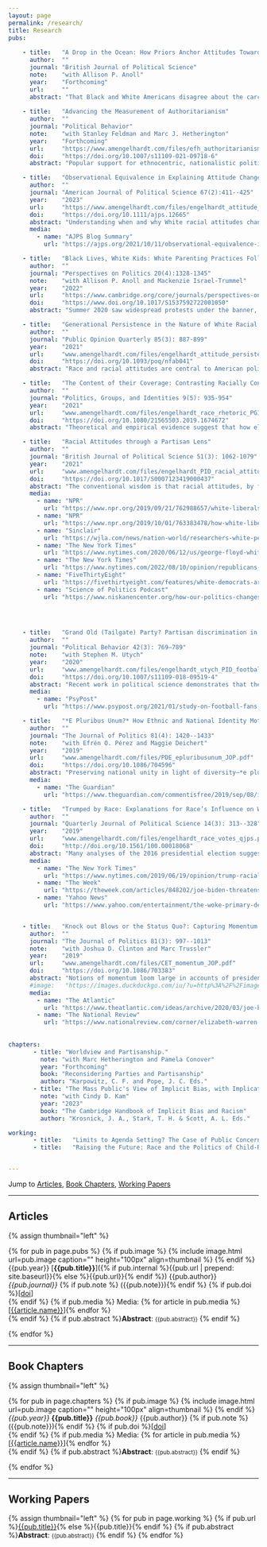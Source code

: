 ```yaml
---
layout: page
permalink: /research/
title: Research
pubs:
    
    - title:   "A Drop in the Ocean: How Priors Anchor Attitudes Toward the American Carceral State"
      author:  ""
      journal: "British Journal of Political Science"
      note:    "with Allison P. Anoll"
      year:    "Forthcoming"
      url:     ""
      abstract: "That Black and White Americans disagree about the carceral state is well established; why this is the case is much less clear. Drawing on group hierarchy theory and the state’s role in perpetuating group subordination/domination, we theorize that differences in socialization and contact during emergent adulthood produce divergent priors for racial groups and gender subgroups within race. These different starting points shape how people integrate new information from recent contact into their belief systems. Using a survey of over 11,000 respondents, we find that instead of all groups integrating information the same way, recent direct contact contributes most to negative attitudes among groups whose contact with government agents is least negatively valanced. While interactions with the American carceral state divide opinions considerably among White Americans and women, adulthood contact for Black Americans, especially Black men, appears but “a drop in the ocean” of political life."
      
    - title:   "Advancing the Measurement of Authoritarianism"
      author:  ""
      journal: "Political Behavior"
      note:    "with Stanley Feldman and Marc J. Hetherington"
      year:    "Forthcoming"
      url:     "https://www.amengelhardt.com/files/efh_authoritarianism_measurement.pdf"
      doi:     "https://doi.org/10.1007/s11109-021-09718-6"
      abstract: "Popular support for ethnocentric, nationalistic politicians, parties, and policies around the world has renewed interest in authoritarianism. Measured by people’s preferences for certain desirable qualities in children, scholars have identified relationships between it and support for right wing populist parties and the ideas they champion. But despite authoritarianism’s unique ability to explain present political dynamics, scholars have devoted too little attention to this operationalization’s measurement properties. We address these and other issues here. We demonstrate that 1) the childrearing measure taps authoritarianism, 2) it is exogenous to a wide range of political attitudes, 3) its temporal stability is consistent with its conceptualization as a personality adaptation and 4) adding new items to the existing set improves our ability to measure authoritarianism. We thus provide scholars with a measure that better explains political opinions, which should allow future work to better identify when, how, and among whom authoritarianism explains political thinking."

    - title:   "Observational Equivalence in Explaining Attitude Change: Have White Racial Attitudes Genuinely Changed?"
      author:  ""
      journal: "American Journal of Political Science 67(2):411--425"
      year:    "2023"
      url:     "https://www.amengelhardt.com/files/engelhardt_attitude_change_ajps.pdf"
      doi:     "https://doi.org/10.1111/ajps.12665"
      abstract: "Understanding when and why White racial attitudes change is important for understanding their politics. Critically, surveys reveal Whites’ views of Black Americans are changing recently, an important result given conventional wisdom that these are stable orientations. I test four possible explanations for these shifting views: genuine attitude change, social desirability, partisan expressive responding, and changing racial attitude measure performance. Importantly, these explanations produce observationally equivalent survey toplines. To adjudicate between them I use the measurement equivalence framework and examine how Whites answer the racial resentment measure. Evidence from multi-group confirmatory factor analysis models supports genuine attitude change. Substantively, this suggests these changes may have important political implications. Methodologically, it suggests partisan expressive responding may have limits, indicates social desirability pressures have not changed how Whites answer at least one racial attitude measure, and offers additional validity evidence for the racial resentment measure."
      media:
        - name: "AJPS Blog Summary"
          url: "https://ajps.org/2021/10/11/observational-equivalence-in-explaining-attitude-change-have-white-racial-attitudes-genuinely-changed/"

    - title:   "Black Lives, White Kids: White Parenting Practices Following Black-Led Protests"
      author:  ""
      journal: "Perspectives on Politics 20(4):1328-1345"
      note:    "with Allison P. Anoll and Mackenzie Israel-Trummel"
      year:    "2022"
      url:     "https://www.cambridge.org/core/journals/perspectives-on-politics/article/black-lives-white-kids-white-parenting-practices-following-blackled-protests/8E5CC08C588205E7652AE1D1CA9A3DE9"
      doi:     "https://www.doi.org/10.1017/S1537592722001050"
      abstract: "Summer 2020 saw widespread protests under the banner, Black Lives Matter. Coupled with the global pandemic that kept America’s children in the predominant care of their parents, we argue the latter half of 2020 offers a unique moment to consider Whites’ race-focused parenting practices. We use Google Trends data and posts on public parenting Facebook pages to show that the remarkable levels of protest activity in summer 2020 served as a focusing event that not only directed Americans’ attention to racial concepts, but connected those concepts to parenting. Using a national survey of non-Hispanic White parents with White school-age children, we show that most White parents spoke with their children about race during this period and nearly three-quarters took actions to increase racial diversity in their children’s environment or introduce them to racial politics. But, the data also show parenting practices rife with uncertainty and deep partisan, gender, and socioeconomic divisions. Drawing upon our findings, we call for a renewed focus on political socialization that considers how parenting choices are shaped by political events—including Black Lives Matter— and the possible long-term consequences of racial parenting practices on politics."

    - title:   "Generational Persistence in the Nature of White Racial Attitudes"
      author:  ""
      journal: "Public Opinion Quarterly 85(3): 887-899"
      year:    "2021"
      url:     "www.amengelhardt.com/files/engelhardt_attitude_persistence_poq.pdf"
      doi:     "https://doi.org/10.1093/poq/nfab041"
      abstract: "Race and racial attitudes are central to American politics. To understand these relationships, scholars often use measures developed in earlier social and political contexts. A key issue is thus whether such measures consistently capture the same construct across varied contexts. Changes in the social and political context may result in generational differences in how people interpret certain racial attitude items given different socialization experiences. Such differences make generational comparisons on these items invalid because the items capture different considerations. I build on recent work investigating this possibility and test the racial resentment measure’s equivalence between Millennial and older Whites. Despite potential generational differences, I find that the racial resentment measure operates equivalently across generations using two different analytical approaches (retrospective thought-listing and multi-group confirmatory factor analysis). The racial resentment measure offers valid insights into racial attitudes across generational cohorts. I conclude by discussing what this finding implies for emerging work on the manifestations of prejudiced attitudes among Millennial Whites and also suggest potential points of improvement for the measure."

    - title:   "The Content of their Coverage: Contrasting Racially Conservative and Liberal Elite Rhetoric"
      author:  ""
      journal: "Politics, Groups, and Identities 9(5): 935-954"
      year:    "2021"
      url:     "www.amengelhardt.com/files/engelhardt_race_rhetoric_PGI.pdf"
      doi:     "https://doi.org/10.1080/21565503.2019.1674672"
      abstract: "Theoretical and empirical evidence suggest that how elites talk about race may shape mass racial attitudes. But current work limits understanding this possibility by not systematically characterizing elite rhetoric on race. To shed light on the nature of racially liberal and conservative elite rhetoric, and therefore the potential for elites to shape mass racial attitudes, I analyze transcripts from two partisan news shows: The Rachel Maddow Show and The O’Reilly Factor. Pairing a case study with text-as-data methods, I provide insight into themes constituting racially liberal and conservative elite discourse. Racial liberals like Maddow emphasize that race matters–racial bias and discrimination still shape nonwhites’ life chances. In contrast, racial conservatives like O’Reilly contend that race does not shape life chances and serves only as an attention-seeking device. Identifying these divides helps shed light on the origins and dynamics of mass racial attitudes."

    - title:   "Racial Attitudes through a Partisan Lens"
      author:  ""
      journal: "British Journal of Political Science 51(3): 1062-1079"
      year:    "2021"
      url:     "www.amengelhardt.com/files/engelhardt_PID_racial_attitudes_bjps.pdf"
      doi:     "https://doi.org/10.1017/S0007123419000437"
      abstract: "The conventional wisdom is that racial attitudes, by forming through early socialization processes, are causally prior to most things political, including whites’ party identifications. Yet, a broad literature demonstrates that partisanship can shape mass attitudes. I argue that this influence extends even to presumptively fundamental predispositions like racial attitudes. Applying cross-lagged models to panel data from the 1990s and 2000s, I demonstrate that whites align their racial attitudes with their party loyalties. Partisanship’s influence is more pronounced in the latter time period, results consistent with a view that changes in the political context can make partisanship a more likely causal force on other attitudes. Racial concerns not only provide a foundation for political conflict, but my results reveal that political processes can actually increase or decrease racial animus."
      media:
        - name: "NPR"
          url: "https://www.npr.org/2019/09/21/762988657/white-liberals-adopt-more-progressive-positions-on-race"
        - name: "NPR"
          url: "https://www.npr.org/2019/10/01/763383478/how-white-liberals-became-woke-radically-changing-their-outlook-on-race"
        - name: "Sinclair"
          url: "https://wjla.com/news/nation-world/researchers-white-people-make-up-large-portion-of-protesters"
        - name: "The New York Times"
          url: "https://www.nytimes.com/2020/06/12/us/george-floyd-white-protesters.html"
        - name: "The New York Times"
          url: "https://www.nytimes.com/2022/08/10/opinion/republicans-democrats-polarization-inequality.html"
        - name: "FiveThirtyEight"
          url: "https://fivethirtyeight.com/features/white-democrats-are-wary-of-big-ideas-to-address-racial-inequality/"
        - name: "Science of Politics Podcast"
          url: "https://www.niskanencenter.org/how-our-politics-changes-our-racial-views-and-identities/"
          



    - title:   "Grand Old (Tailgate) Party? Partisan discrimination in apolitical settings"
      author:  ""
      journal: "Political Behavior 42(3): 769–789"
      note:    "with Stephen M. Utych"
      year:    "2020"
      url:     "www.amengelhardt.com/files/engelhardt_utych_PID_football_Behavior.pdf"
      doi:     "https://doi.org/10.1007/s11109-018-09519-4"
      abstract: "Recent work in political science demonstrates that the American public is strongly divided on partisan lines. Levels of affective polarization are so great, it seems, that partisanship even shapes behavior in apolitical settings. However, this literature does not account for other salient identity dimensions on which people make decisions in apolitical settings, potentially stacking the deck in favor of partisanship. We address this limitation with a pair of experiments studying price discrimination among college football fans. We find that partisan discrimination exists, even when the decision context explicitly calls attention to another social identity. But, importantly, this appears to function mostly as in-group favoritism rather than out-group hostility."
      media:
        - name: "PsyPost"
          url: "https://www.psypost.org/2021/01/study-on-football-fans-finds-political-discrimination-extends-to-non-partisan-contexts-59104"

    - title:   "*E Pluribus Unum?* How Ethnic and National Identity Motivate Individual Reactions to a Political Ideal"
      author:  ""
      journal: "The Journal of Politics 81(4): 1420--1433"
      note:    "with Efrén O. Pérez and Maggie Deichert"
      year:    "2019"
      url:     "www.amengelhardt.com/files/PDE_epluribusunum_JOP.pdf"
      doi:     "https://doi.org/10.1086/704596"
      abstract: "Preserving national unity in light of diversity—*e pluribus unum*—is a challenge in immigrant-receiving nations like the U.S. We claim that endorsement of this view is structured by the varied bond between ethnic and national identity among immigrant minorities and native majorities, a proposition we test across three studies of U.S. Latinos and Whites. Study 1 uses national survey data to show that ethnic and national identity are associated with support for this objective, though in varied ways among these groups. Studies 2 and 3 sharpen these results experimentally by illuminating the role of elite rhetoric in forging these connections. We show that elite remarks about the (in-)compatibility of ethnic and national identity motivate support for *e pluribus unum* through the specific attachment it influences. That is, elite rhetoric causes shifts in ethnic or national identity, which then asymmetrically shapes support for *e pluribus unum* among Latinos and Whites."
      media:
        - name: "The Guardian"
          url: "https://www.theguardian.com/commentisfree/2019/sep/08/insights-big-girls-blouse-girly-swot-prime-minister-should-choose-insults-more-carefully"

    - title:   "Trumped by Race: Explanations for Race’s Influence on Whites’ Votes in 2016"
      author:  ""
      journal: "Quarterly Journal of Political Science 14(3): 313--328"
      year:    "2019"
      url:     "www.amengelhardt.com/files/engelhardt_race_votes_qjps.pdf"
      doi:     "http://doi.org/10.1561/100.00018068"
      abstract: "Many analyses of the 2016 presidential election suggest that Whites’ racial attitudes played a central role in explaining vote choice, and to a degree greater than preceding years. Most explanations for this outcome emphasize the role that Donald Trump’s campaign played in activating these attitudes. These stories, however, elide an alternative explanation for these same results: a growing polarization in racial attitudes by party driven by changes among Democrats between 2012 and 2016. This matters because the two possibilities—campaign dynamics that increase the relevance of certain attitudes on vote choice or long-term distributional shifts—can produce observationally equivalent regression coefficients. I urge caution against offering singular explanations for why race mattered in 2016 because while it surely did, it is less clear how and, especially, for whom."
      media:
        - name: "The New York Times"
          url: "https://www.nytimes.com/2019/06/19/opinion/trump-racial-resentment.html"
        - name: "The Week"
          url: "https://theweek.com/articles/848202/joe-biden-threatens-democratic-partys-multicultural-future"
        - name: "Yahoo News"
          url: "https://www.yahoo.com/entertainment/the-woke-primary-democrats-vie-to-do-the-most-to-fight-racism-090040399.html"


    - title:   "Knock out Blows or the Status Quo?: Capturing Momentum in the 2016 Primaries"
      author:  ""
      journal: "The Journal of Politics 81(3): 997--1013"
      note:    "with Joshua D. Clinton and Marc Trussler"
      year:    "2019"
      url:     "www.amengelhardt.com/files/CET_momentum_JOP.pdf"
      doi:     "https://doi.org/10.1086/703383"
      abstract: "Notions of momentum loom large in accounts of presidential primaries despite im- precision about its meaning and measurement. Defining momentum as the impact election outcomes have on candidate support above and beyond existing trends and leveraging a rolling cross-section of more than 325,000 interviews to examine daily changes in candidate support in the 2016 nomination contests reveals scant evidence that primary election outcomes uniquely affect respondents’ preferences over the competing candidates. Preferences sometimes respond to election outcomes, but the estimated effects are indistinguishable from effects occurring on non-election days. There is also no evidence that those who should be most receptive to new information are more affected by election outcomes. As a result, our investigation strongly suggests that election outcomes are not uniquely important for affecting opinions and shaping the outcome of nomination contests."
      #image:   "https://images.duckduckgo.com/iu/?u=http%3A%2F%2Fimages.moviepostershop.com%2Fthe-matrix-movie-poster-1999-1020518087.jpg&f=1"
      media:
        - name: "The Atlantic"
          url: "https://www.theatlantic.com/ideas/archive/2020/03/joe-biden-just-killed-momentum-theory-politics/607351/?utm_source=twitter&utm_medium=social&utm_campaign=share"
        - name: "The National Review"
          url: "https://www.nationalreview.com/corner/elizabeth-warren-and-the-myth-of-momentum/"
      
      
chapters:
       - title: "Worldview and Partisanship."
         note: "with Marc Hetherington and Pamela Conover" 
         year: "Forthcoming"
         book: "Reconsidering Parties and Partisanship"
         author: "Karpowitz, C. F. and Pope, J. C. Eds."
       - title: "The Mass Public's View of Implicit Bias, with Implications for Scientific Communication in a Polarized Age."
         note: "with Cindy D. Kam" 
         year: "2023"
         book: "The Cambridge Handbook of Implicit Bias and Racism"
         author: "Krosnick, J. A., Stark, T. H. & Scott, A. L. Eds."

working:
       - title:   "Limits to Agenda Setting? The Case of Public Concern with Race" 
       - title:   "Raising the Future: Race and the Politics of Child-Rearing (in progress book manuscript with Allison Anoll and Mackenzie Israel-Trummel)"


---
```


Jump to [Articles](#articles), [Book Chapters](#book-chapters), [Working Papers](#working-papers)

---

## Articles
{% assign thumbnail="left" %}

{% for pub in page.pubs %}
{% if pub.image %} {% include image.html url=pub.image caption="" height="100px" align=thumbnail %} {% endif %}
{{pub.year}}  [**{{pub.title}}**]({% if pub.internal %}{{pub.url | prepend: site.baseurl}}{% else %}{{pub.url}}{% endif %}) {{pub.author}} *{{pub.journal}}* 
{% if pub.note %} ({{pub.note}}){% endif %} {% if pub.doi %}[[doi]({{pub.doi}})]<br />{% endif %}
{% if pub.media %} Media: {% for article in pub.media %}[[{{article.name}}]({{article.url}})]{% endfor %}<br />{% endif %}
{% if pub.abstract %}**Abstract**:  <span style="font-size:.8em;">{{pub.abstract}}</span> {% endif %}

{% endfor %}

-----

## Book Chapters
{% assign thumbnail="left" %}

{% for pub in page.chapters %}
{% if pub.image %} {% include image.html url=pub.image caption="" height="100px" align=thumbnail %} {% endif %}
*{{pub.year}}*  **{{pub.title}}** *{{pub.book}}* {{pub.author}}
{% if pub.note %} ({{pub.note}}){% endif %} {% if pub.doi %}[[doi]({{pub.doi}})]<br />{% endif %}
{% if pub.media %} Media: {% for article in pub.media %}[[{{article.name}}]({{article.url}})]{% endfor %}<br />{% endif %}
{% if pub.abstract %}**Abstract**:  <span style="font-size:.8em;">{{pub.abstract}}</span> {% endif %}

{% endfor %}

-----

## Working Papers
{% assign thumbnail="left" %}
{% for pub in page.working %}
{% if pub.url %}[{{pub.title}}]({{pub.url}}){% else %}{{pub.title}}{% endif %}
{% if pub.abstract %}**Abstract**:  <span style="font-size:.8em;">{{pub.abstract}}</span> {% endif %}
{% endfor %}
